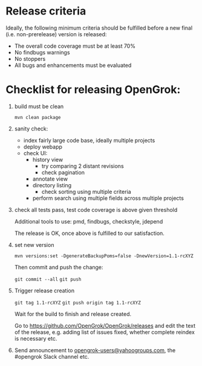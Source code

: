 # Release criteria

Ideally, the following minimum criteria should be fulfilled before a new
final (i.e. non-prerelease) version is released:

  - The overall code coverage must be at least 70%
  - No findbugs warnings
  - No stoppers
  - All bugs and enhancements must be evaluated

# Checklist for releasing OpenGrok:

1. build must be clean

   `mvn clean package`

1. sanity check:

   - index fairly large code base, ideally multiple projects
   - deploy webapp
   - check UI:
     - history view
       - try comparing 2 distant revisions
       - check pagination
     - annotate view
     - directory listing
       - check sorting using multiple criteria
     - perform search using multiple fields across multiple projects

1. check all tests pass, test code coverage is above given threshold

   Additional tools to use: pmd, findbugs, checkstyle, jdepend

   The release is OK, once above is fulfilled to our satisfaction.

1. set new version

   `mvn versions:set -DgenerateBackupPoms=false -DnewVersion=1.1-rcXYZ`

   Then commit and push the change:

     `git commit --all`
     `git push`

1. Trigger release creation

     `git tag 1.1-rcXYZ`
     `git push origin tag 1.1-rcXYZ`

   Wait for the build to finish and release created.

   Go to https://github.com/OpenGrok/OpenGrok/releases and edit the text
   of the release, e.g. adding list of issues fixed, whether complete reindex
   is necessary etc.

1. Send announcement to opengrok-users@yahoogroups.com,
   the #opengrok Slack channel etc.